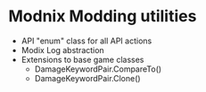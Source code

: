﻿# Modnix Modding utilities
- API "enum" class for all API actions
- Modix Log abstraction
- Extensions to base game classes
    - DamageKeywordPair.CompareTo()
    - DamageKeywordPair.Clone()
